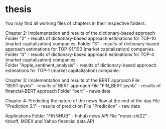 # thesis

You may find all working files of chapters in their respective folders:

Chapter 2: Implementation and results of the dictionary-based approach
	Folder "2" - results of dictionary-based approach estimations for TOP-10 (market capitalization) companies.
	Folder "3" - results of dictionary-based approach estimations for TOP-91/100 (market capitalization) companies. 
	Folder "4" - results of dictionary-based approach estimations for TOP-4 (market capitalization) companies. 	
	Folder "Apple_sentinent_analysis" - results of dictionary-based approach estimations for TOP-1 (market capitalization) companie. 

Chapter 3: Implementation and results of the BERT approach
	File "BERT.ipynb" - results of BERT approach
	File "FIN_BERT.ipynb" - results of financial-BERT approach
	Folder "bert" - news data

Chapter 4: Predicting the nature of the news flow at the end of the day
	File "Prediction 3.1" - results of prediction
	File "Prediction" - raw data

Applications
	Folder "FINNHUB" - finhub news API
	File "moex-sht22" - tinkoff, MOEX and Yahoo financial data API
